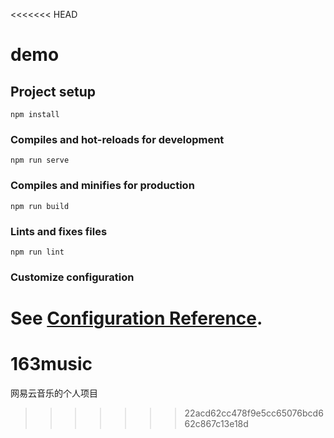 <<<<<<< HEAD
# demo

## Project setup
```
npm install
```

### Compiles and hot-reloads for development
```
npm run serve
```

### Compiles and minifies for production
```
npm run build
```

### Lints and fixes files
```
npm run lint
```

### Customize configuration
See [Configuration Reference](https://cli.vuejs.org/config/).
=======
# 163music
网易云音乐的个人项目
>>>>>>> 22acd62cc478f9e5cc65076bcd662c867c13e18d
